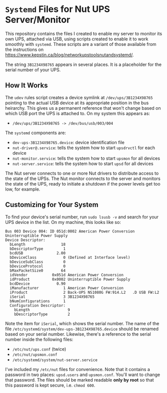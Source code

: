 `Systemd` Files for Nut UPS Server/Monitor
==========================================

This repository contains the files I created to enable my server to monitor its own UPS, attached
via USB, using scripts created to enable it to work smoothly with `systemd`. These scripts are a
variant of those available from the instructions on
<https://www.kepstin.ca/blog/networkupstoolsnutandsystemd/>.

The string `3B1234X98765` appears in several places. It is a placeholder for the serial number of
your UPS.

## How It Works

The `udev` rules script creates a device symlink at `/dev/ups/3B1234X98765` pointing to the actual
USB device at its appropriate position in the bus heirarchy. This gives us a permanent reference
that won't change based on which USB port the UPS is attached to. On my system this appears as:

 - `/dev/ups/3B1234X98765 -> /dev/bus/usb/003/004`

The `systemd` components are:

 - `dev-ups-3B1234X98765.device`: device identification file
 - `nut-driver@.service`: tells the system how to start `upsdrvctl` for each device
 - `nut-monitor.service`: tells the system how to start `upsmon` for all devices
 - `nut-server.service`: tells the system how to start `upsd` for all devices
 
The Nut server connects to one or more Nut drivers to distribute access to the state of the UPSs.
The Nut monitor connects to the server and monitors the state of the UPS, ready to initiate a
shutdown if the power levels get too low, for example.

## Customizing for Your System

To find your device's serial number, run `sudo lsusb -v` and search for your UPS device in the
list. On my machine, this looks like so:

	Bus 003 Device 004: ID 051d:0002 American Power Conversion Uninterruptible Power Supply
	Device Descriptor:
	  bLength                18
	  bDescriptorType         1
	  bcdUSB               2.00
	  bDeviceClass            0 (Defined at Interface level)
	  bDeviceSubClass         0 
	  bDeviceProtocol         0 
	  bMaxPacketSize0        64
	  idVendor           0x051d American Power Conversion
	  idProduct          0x0002 Uninterruptible Power Supply
	  bcdDevice            0.90
	  iManufacturer           1 American Power Conversion
	  iProduct                2 Back-UPS NS1080G FW:914.L2   .D USB FW:L2    
	  iSerial                 3 3B1234X98765  
	  bNumConfigurations      1
	  Configuration Descriptor:
		bLength                 9
		bDescriptorType         2

Note the item for `iSerial`, which shows the serial number. The name of the file
`/etc/systemd/system/dev-ups-3B1234X98765.device` should be renamed based on your serial number.
Likewise, there's a reference to the serial number inside the following files:

 - `/etc/nut/ups.conf` (twice)
 - `/etc/nut/upsmon.conf`
 - `/etc/systemd/system/nut-server.service`

I've included my `/etc/nut` files for convenience. Note that it contains a password in two places:
`upsd.users` and `upsmon.conf`. You'll want to change that password. The files should be marked
readable **only by root** so that this password is kept secure, i.e. `chmod 600`.
